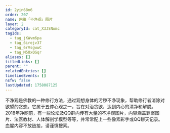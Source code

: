 ```yaml
---
id: 2yin68n6
order: 207
name: 网络「不净观」图片
layer: 2
categoryId: cat_X3JSNomc
tagIds:
  - tag_jKWvm6pa
  - tag_6irejv37
  - tag_6rVsgwwC
  - tag_M5OxQGqr
aliases: []
titledLinks: []
parent: ""
relatedEntries: []
timelineEvents: []
nsfw: false
lastUpdated: 1758087125
---
```


不净观是佛教的一种修行方法，通过观想身体的污秽不净现象，帮助修行者消除对欲望的贪恋。它属于五停心观之一，旨在对治贪欲，达到内心的清净和解脱。2018年净网前，有一些论坛及QQ群内传有大量的不净观图片，内容涵盖罪案图片、法医教材、人体解剖学模型等等，并常常配上一些像素彩字或QQ聊天记录。血腥内容不放链接，请谨慎搜索。